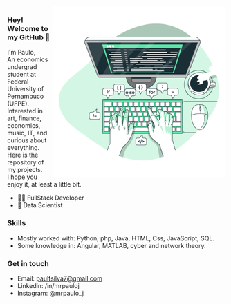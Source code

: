 <!--<img src="https://raw.githubusercontent.com/MicaelliMedeiros/micaellimedeiros/master/image/computer-illustration.png" width="400px" align="right">-->
<!--<img src="https://trosleihard.000webhostapp.com/4401278.png" width="400px" align="right">-->

<img src="https://github.com/MrPauloJ/MrPauloJ/blob/main/4401278.png?raw=true" width="400px" align="right">

### Hey! Welcome to my GitHub 👋
I'm Paulo, <br>
An economics undergrad student at Federal University of Pernambuco (UFPE).<br>
Interested in art, finance, economics, music, IT, and curious about everything.<br>
Here is the repository of my projects.<br>
I hope you enjoy it, at least a little bit.

- 🧘‍♂️ FullStack Developer
- 🤌 Data Scientist

### Skills
<!--
<div align="center">
  <img height="30px" src="https://cdn.jsdelivr.net/gh/devicons/devicon/icons/html5/html5-plain-wordmark.svg" />  
  <img height="30px" src="https://cdn.jsdelivr.net/gh/devicons/devicon/icons/css3/css3-plain-wordmark.svg" />
  <img height="30px" src="https://cdn.jsdelivr.net/gh/devicons/devicon/icons/python/python-original-wordmark.svg" />
  <img height="30px" src="https://cdn.jsdelivr.net/gh/devicons/devicon/icons/jupyter/jupyter-original-wordmark.svg" />
  <img height="30px" src="https://cdn.jsdelivr.net/gh/devicons/devicon/icons/php/php-original.svg" />   
  <img height="30px" src="https://cdn.jsdelivr.net/gh/devicons/devicon/icons/java/java-original-wordmark.svg" />
  <img height="30px" src="https://cdn.jsdelivr.net/gh/devicons/devicon/icons/spring/spring-original.svg" />
  <img height="30px" src="https://cdn.jsdelivr.net/gh/devicons/devicon/icons/javascript/javascript-original.svg" />
  <img height="30px" src="https://cdn.jsdelivr.net/gh/devicons/devicon/icons/angularjs/angularjs-original.svg" />
  <img height="30px" src="https://cdn.jsdelivr.net/gh/devicons/devicon/icons/mysql/mysql-original.svg" />
  <img height="30px" src="https://cdn.jsdelivr.net/gh/devicons/devicon/icons/nginx/nginx-original.svg" />
</div>
-->
- Mostly worked with: Python, php, Java, HTML, Css, JavaScript, SQL.<br>
- Some knowledge in: Angular, MATLAB, cyber and network theory.

### Get in touch
- Email: paulfsilva7@gmail.com
- Linkedin: /in/mrpauloj
- Instagram: @mrpaulo_j

<!--
<div align="center">
<a href="https://www.linkedin.com/in/mrpauloj" target="blank">
  <img height="30px" src="https://cdn.jsdelivr.net/gh/devicons/devicon/icons/linkedin/linkedin-original.svg" />
</a> 
<a href="malito:paulfsilva7@gmail.com" target="blank">
  <img height="30px" src="https://cdn.jsdelivr.net/gh/devicons/devicon/icons/google/google-original.svg" />
</a> 
</div>
<!--
[![LinkedIn](https://cdn.jsdelivr.net/gh/devicons/devicon/icons/linkedin/linkedin-original.svg)](https://www.linkedin.com/in/mrpauloj)</a>
-->
<!--
### ...

<!--
[![Gmail](https://img.shields.io/twitter/url?label=email&logo=gmail&style=social&url=http%3A%2F%2Fmailto%3Astephanyn7%40gmail.com)](mailto:stephanyn7@gmail.com)


![Anurag's GitHub stats](https://github-readme-stats.vercel.app/api?username=mrpauloj&show_icons=true&theme=dark)

[![Top Langs](https://github-readme-stats.vercel.app/api/top-langs/?username=mrpauloj&layout=compact&theme=dark)](https://github.com/mrpauloj/github-readme-stats)
-->


<!--
**MrPauloJ/MrPauloJ** is a ✨ _special_ ✨ repository because its `README.md` (this file) appears on your GitHub profile.

Here are some ideas to get you started:

- 🔭 I’m currently working on ...
- 🌱 I’m currently learning ...
- 👯 I’m looking to collaborate on ...
- 🤔 I’m looking for help with ...
- 💬 Ask me about ...
- 📫 How to reach me: ...
- 😄 Pronouns: ...
- ⚡ Fun fact: ...
-->
